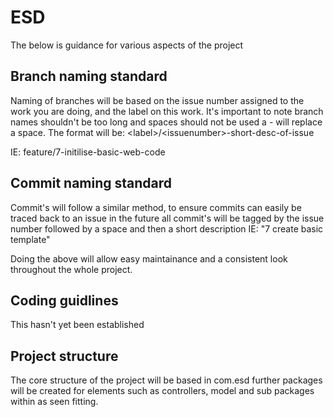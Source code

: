 # ESD
The below is guidance for various aspects of the project

## Branch naming standard
Naming of branches will be based on the issue number assigned to the work you are doing, and the label on this work. It's important to note branch names shouldn't be too long and spaces should not be used a - will replace a space. The format will be:
\<label\>/\<issuenumber\>-short-desc-of-issue 

IE: feature/7-initilise-basic-web-code

## Commit naming standard
Commit's will follow a similar method, to ensure commits can easily be traced back to an issue in the future all commit's will be tagged by the issue number followed by a space and then a short description IE:
"7 create basic template"

Doing the above will allow easy maintainance and a consistent look throughout the whole project.

## Coding guidlines
This hasn't yet been established

## Project structure
The core structure of the project will be based in com.esd further packages will be created for elements such as controllers, model and sub packages within as seen fitting.
